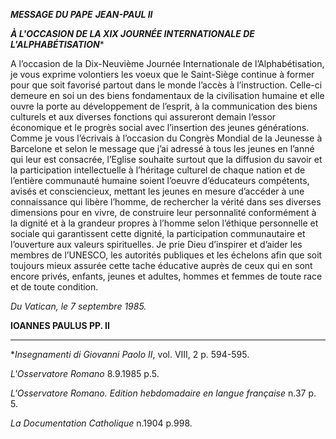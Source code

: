 ***MESSAGE DU PAPE*** ***JEAN-PAUL II***

***À L'OCCASION DE LA XIX JOURNÉE INTERNATIONALE DE L'ALPHABÉTISATION****

A l’occasion de la Dix-Neuvième Journée Internationale de l’Alphabétisation, je vous exprime volontiers les voeux que le Saint-Siège continue à former pour que soit favorisé partout dans le monde l’accès à l’instruction. Celle-ci demeure en soi un des biens fondamentaux de la civilisation humaine et elle ouvre la porte au développement de l’esprit, à la communication des biens culturels et aux diverses fonctions qui assureront demain l’essor économique et le progrès social avec l’insertion des jeunes générations. Comme je vous l’écrivais à l’occasion du Congrès Mondial de la Jeunesse à Barcelone et selon le message que j’ai adressé à tous les jeunes en l’anné qui leur est consacrée, l’Eglise souhaite surtout que la diffusion du savoir et la participation intellectuelle à l’héritage culturel de chaque nation et de l’entière communauté humaine soient l’oeuvre d’éducateurs compétents, avisés et consciencieux, mettant les jeunes en mesure d’accéder à une connaissance qui libère l’homme, de rechercher la vérité dans ses diverses dimensions pour en vivre, de construire leur personnalité conformément à la dignité et à la grandeur propres à l’homme selon l’éthique personnelle et sociale qui garantissent cette dignité, la participation communautaire et l’ouverture aux valeurs spirituelles. Je prie Dieu d’inspirer et d’aider les membres de l’UNESCO, les autorités publiques et les échelons afin que soit toujours mieux assurée cette tache éducative auprès de ceux qui en sont encore privés, enfants, jeunes et adultes, hommes et femmes de toute race et de toute condition.

*Du Vatican, le 7 septembre 1985.*

**IOANNES PAULUS PP. II**

* * *

**Insegnamenti di Giovanni Paolo II*, vol. VIII, 2 p. 594-595.

*L'Osservatore Romano* 8.9.1985 p.5.

*L'Osservatore Romano. Edition hebdomadaire en langue française* n.37 p. 5.

*La Documentation Catholique* n.1904 p.998.